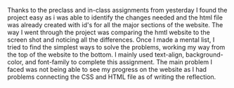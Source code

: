 Thanks to the preclass and in-class assignments from yesterday I found the project easy as i was able to identify the changes needed and the html file was already created with id's for all the major sections of the website. 
The way I went through the project was comparing the hmtl website to the screen shot and noticing all the differences. Once I made a mental list, I tried to find the simplest ways to solve the problems, working my way from the top of the website to the bottom.
I mainly used text-align, background-color, and font-family to complete this assignment. The main problem I faced was not being able to see my progress on the website as I had problems connecting the CSS and HTML file as of writing the reflection. 
